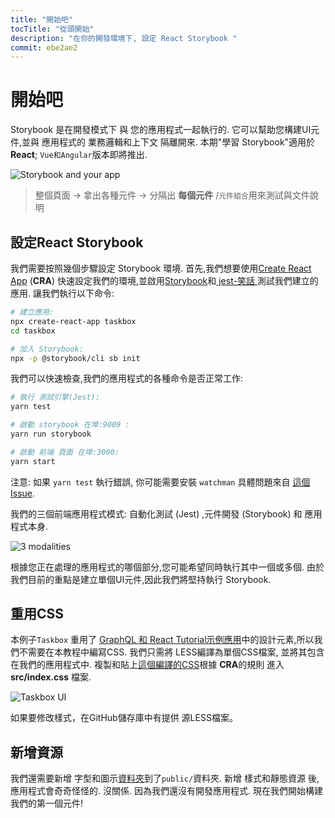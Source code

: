 ```yaml
---
title: "開始吧"
tocTitle: "從頭開始"
description: "在你的開發環境下, 設定 React Storybook "
commit: ebe2ae2
---
```

# 開始吧

 Storybook 是在開發模式下 與 您的應用程式一起執行的. 它可以幫助您構建UI元件,並與 應用程式的 業務邏輯和上下文 隔離開來. 本期"學習 Storybook"適用於 **React**; `Vue和Angular`版本即將推出.

![Storybook and your app](/storybook-relationship.jpg)

> 整個頁面 -> 拿出各種元件 -> 分隔出 **每個元件** /`元件組合`用來測試與文件說明

## 設定React Storybook

我們需要按照幾個步驟設定 Storybook 環境. 首先,我們想要使用[Create React App](https://github.com/facebook/create-react-app) (**CRA**) 快速設定我們的環境,並啟用[Storybook](https://storybook.js.org/)和[ jest-笑話 ](https://facebook.github.io/jest/)測試我們建立的應用. 讓我們執行以下命令:

```bash
# 建立應用:
npx create-react-app taskbox
cd taskbox

# 加入 Storybook:
npx -p @storybook/cli sb init
```

我們可以快速檢查,我們的應用程式的各種命令是否正常工作:

```bash
# 執行 測試引擎(Jest):
yarn test

# 啟動 storybook 在埠:9009 :
yarn run storybook

# 啟動 前端 頁面 在埠:3000:
yarn start
```

<div class="aside">
  注意: 如果 <code>yarn test</code> 執行錯誤, 你可能需要安裝 <code>watchman</code> 具體問題來自 <a href="https://github.com/facebook/create-react-app/issues/871#issuecomment-252297884">這個Issue</a>.
</div>

我們的三個前端應用程式模式: 自動化測試 (Jest) ,元件開發 (Storybook) 和 應用程式本身.

![3 modalities](/app-three-modalities.png)

根據您正在處理的應用程式的哪個部分,您可能希望同時執行其中一個或多個. 由於我們目前的重點是建立單個UI元件,因此我們將堅持執行 Storybook.

## 重用CSS

本例子`Taskbox` 重用了 [GraphQL 和 React Tutorial示例應用](https://blog.hichroma.com/graphql-react-tutorial-part-1-6-d0691af25858)中的設計元素,所以我們不需要在本教程中編寫CSS. 我們只需將 LESS編譯為單個CSS檔案, 並將其包含在我們的應用程式中. 複製和貼上[這個編譯的CSS](https://github.com/chromaui/learnstorybook-code/blob/master/src/index.css)根據 **CRA**的規則 進入 **src/index.css** 檔案.

![Taskbox UI](/ss-browserchrome-taskbox-learnstorybook.png)

<div class="aside">
如果要修改樣式，在GitHub儲存庫中有提供 源LESS檔案。
</div>

## 新增資源

我們還需要新增 字型和圖示[資料夾](https://github.com/chromaui/learnstorybook-code/tree/master/public)到了`public/`資料夾. 新增 樣式和靜態資源 後,應用程式會奇奇怪怪的. 沒關係. 因為我們還沒有開發應用程式. 現在我們開始構建我們的第一個元件!
